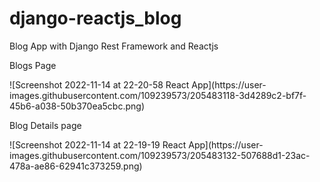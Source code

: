 # django-reactjs_blog
Blog App with Django Rest Framework and Reactjs



<p>Blogs Page </p>
![Screenshot 2022-11-14 at 22-20-58 React App](https://user-images.githubusercontent.com/109239573/205483118-3d4289c2-bf7f-45b6-a038-50b370ea5cbc.png)

<p>Blog Details page</p>
![Screenshot 2022-11-14 at 22-19-19 React App](https://user-images.githubusercontent.com/109239573/205483132-507688d1-23ac-478a-ae86-62941c373259.png)
